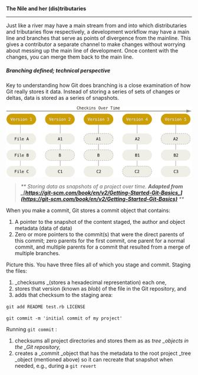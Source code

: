 **The Nile and her \(dis\)tributaries**

---

Just like a river may have a main stream from and into which distributaries and tributaries flow respectively, a development workflow may have a main line and branches that serve as points of divergence from the mainline. This gives a contributor a separate channel to make changes without worrying about messing up the main line of development. Once content with the changes, you can merge them back to the main line.

##### Branching defined; technical perspective

Key to understanding how Git does branching  is a close examination of how Git really stores it data. Instead of storing a series of sets of changes or deltas, data is stored as a series of snapshots.

![](/assets/import.png)

> _**                            Storing data as snapshots of a project over time. **Adapted from _[_https://git-scm.com/book/en/v2/Getting-Started-Git-Basics_](https://git-scm.com/book/en/v2/Getting-Started-Git-Basics)_**                                                **_

When you make a commit, Git stores a commit object that contains:

1. A pointer to the snapshot of the content staged, the author and object metadata \(data of data\)
2. Zero or more pointers to the commit\(s\) that were the direct parents of this commit; zero parents for the first commit, one parent for a normal commit, and multiple parents for a commit that resulted from a merge of multiple branches.

Picture this. You have three files all of which you stage and commit. Staging the files:

1. _checksums _\(stores a hexadecimal representation\) each one, 
2. stores that version \(known as _blob_\) of the file in the Git repository, and 
3. adds that checksum to the staging area:

`git add README test.rb LICENSE`

`git commit -m 'initial commit of my project'`

Running `git commit` :

1. checksums all project directories and stores them as as _tree \_objects in the \_Git repository,_
2. creates a \_commit \_object that has the metadata to the root project \_tree \_object \(mentioned above\) so it can recreate that snapshot when needed, e.g., during a `git revert`



